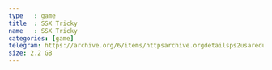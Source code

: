 ```yaml
---
type   : game
title  : SSX Tricky
name   : SSX Tricky
categories: [game]
telegram: https://archive.org/6/items/httpsarchive.orgdetailsps2usaredump3/SSX%20Tricky.7z
size: 2.2 GB
---
```



